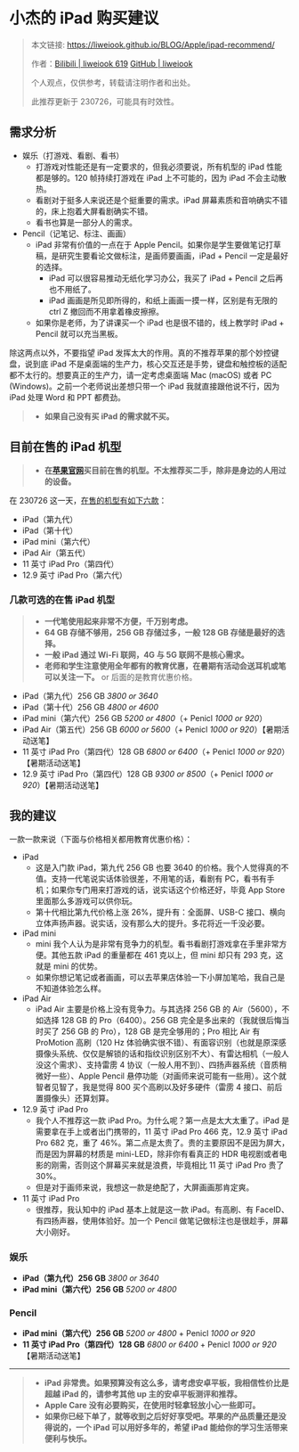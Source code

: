 # 小杰的 iPad 购买建议

> 本文链接: <https://liweiook.github.io/BLOG/Apple/ipad-recommend/>
>
> 作者：[Bilibili | liweiook 619](https://space.bilibili.com/24502827) [GitHub | liweiook](https://github.com/liweiook)
>
> 个人观点，仅供参考，转载请注明作者和出处。
>
> 此推荐更新于 230726，可能具有时效性。

## 需求分析

- 娱乐（打游戏、看剧、看书）
  - 打游戏对性能还是有一定要求的，但我必须要说，所有机型的 iPad 性能都是够的。120 帧持续打游戏在 iPad 上不可能的，因为 iPad 不会主动散热。
  - 看剧对于挺多人来说还是个挺重要的需求。iPad 屏幕素质和音响确实不错的，床上抱着大屏看剧确实不错。
  - 看书也算是一部分人的需求。
- Pencil（记笔记、标注、画画）
  - iPad 非常有价值的一点在于 Apple Pencil。如果你是学生要做笔记打草稿，是研究生要看论文做标注，是画师要画画，iPad + Pencil 一定是最好的选择。
    - iPad 可以很容易推动无纸化学习办公，我买了 iPad + Pencil 之后再也不用纸了。
    - iPad 画画是所见即所得的，和纸上画画一摸一样，区别是有无限的 ctrl Z 撤回而不用拿着橡皮擦擦。
  - 如果你是老师，为了讲课买一个 iPad 也是很不错的，线上教学时 iPad + Pencil 就可以充当黑板。

除这两点以外，不要指望 iPad 发挥太大的作用。真的不推荐苹果的那个妙控键盘，说到底 iPad 不是桌面端的生产力，核心交互还是手势，键盘和触控板的适配都不太行的。想要真正的生产力，请一定考虑桌面端 Mac (macOS) 或者 PC (Windows)。之前一个老师说出差想只带一个 iPad 我就直接跟他说不行，因为 iPad 处理 Word 和 PPT 都费劲。

> - **如果自己没有买 iPad 的需求就不买。**

## 目前在售的 iPad 机型

> - **在[苹果官网](https://www.apple.com.cn)买目前在售的机型。不太推荐买二手，除非是身边的人用过的设备。**

在 230726 这一天，[在售的机型有如下六款](https://www.apple.com.cn/ipad/compare/)：

- iPad（第九代）
- iPad（第十代）
- iPad mini（第六代）
- iPad Air（第五代）
- 11 英寸 iPad Pro（第四代）
- 12.9 英寸 iPad Pro（第六代）

### 几款可选的在售 iPad 机型

> - **一代笔使用起来非常不方便，千万别考虑。**
> - **64 GB 存储不够用，256 GB 存储过多，一般 128 GB 存储是最好的选择。**
> - **一般 iPad 通过 Wi-Fi 联网，4G 与 5G 联网不是核心需求。**
> - **老师和学生注意使用全年都有的教育优惠，在暑期有活动会送耳机或笔可以关注一下。** or 后面的是教育优惠价格。

- iPad（第九代）256 GB _3800 or 3640_
- iPad（第十代）256 GB _4800 or 4600_
- iPad mini（第六代）256 GB _5200 or 4800_（+ Penicl _1000 or 920_）
- iPad Air（第五代）256 GB _6000 or 5600_（+ Penicl _1000 or 920_）【暑期活动送笔】
- 11 英寸 iPad Pro（第四代）128 GB _6800 or 6400_（+ Penicl _1000 or 920_）【暑期活动送笔】
- 12.9 英寸 iPad Pro（第四代）128 GB _9300 or 8500_（+ Penicl _1000 or 920_）【暑期活动送笔】

## 我的建议

一款一款来说（下面与价格相关都用教育优惠价格）：

- iPad
  - 这是入门款 iPad，第九代 256 GB 也要 3640 的价格。我个人觉得真的不值。支持一代笔说实话体验很差，不用笔的话，看剧有 PC，看书有手机；如果你专门用来打游戏的话，说实话这个价格还好，毕竟 App Store 里面那么多游戏可以供你玩。
  - 第十代相比第九代价格上涨 26%，提升有：全面屏、USB-C 接口、横向立体声扬声器。说实话，没有那么大的提升。多花将近一千没必要。
- iPad mini
  - mini 我个人认为是非常有竞争力的机型。看书看剧打游戏拿在手里非常方便。其他五款 iPad 的重量都在 461 克以上，但 mini 却只有 293 克，这就是 mini 的优势。
  - 如果你想记笔记或者画画，可以去苹果店体验一下小屏加笔哈，我自己是不知道体验怎么样。
- iPad Air
  - iPad Air 主要是价格上没有竞争力。与其选择 256 GB 的 Air（5600），不如选择 128 GB 的 Pro（6400）。256 GB 完全是多出来的（我就很后悔当时买了 256 GB 的 Pro），128 GB 是完全够用的；Pro 相比 Air 有 ProMotion 高刷（120 Hz 体验确实很不错）、有面容识别（也就是原深感摄像头系统、仅仅是解锁的话和指纹识别区别不大）、有雷达相机（一般人没这个需求）、支持雷雳 4 协议（一般人用不到）、四扬声器系统（音质稍微好一些）、Apple Pencil 悬停功能（对画师来说可能有一些用）。这个就智者见智了，我是觉得 800 买个高刷以及好多硬件（雷雳 4 接口、前后置摄像头）还算划算。
- 12.9 英寸 iPad Pro
  - 我个人不推荐这一款 iPad Pro。为什么呢？第一点是太大太重了。iPad 是需要拿在手上或者出门携带的，11 英寸 iPad Pro 466 克，12.9 英寸 iPad Pro 682 克，重了 46%。第二点是太贵了。贵的主要原因不是因为屏大，而是因为屏幕的材质是 mini-LED，除非你有看真正的 HDR 电视剧或者电影的刚需，否则这个屏幕买来就是浪费，毕竟相比 11 英寸 iPad Pro 贵了 30%。
  - 但是对于画师来说，我想这一款是绝配了，大屏画画那肯定爽。
- 11 英寸 iPad Pro
  - 很推荐，我认知中的 iPad 基本上就是这一款 iPad。有高刷、有 FaceID、有四扬声器，使用体验好。加一个 Pencil 做笔记做标注也是很趁手，屏幕大小刚好。

### 娱乐

- **iPad（第九代）256 GB** _3800 or 3640_
- **iPad mini（第六代）256 GB** _5200 or 4800_

### Pencil

- **iPad mini（第六代）256 GB** _5200 or 4800_ + Penicl _1000 or 920_
- **11 英寸 iPad Pro（第四代）128 GB** _6800 or 6400_ + Penicl _1000 or 920_【暑期活动送笔】

---

> - **iPad 非常贵。如果预算没有这么多，请考虑安卓平板，我相信性价比是超越 iPad 的，请参考其他 up 主的安卓平板测评和推荐。**
> - **Apple Care 没有必要购买，在使用时轻拿轻放小心一些即可。**
> - **如果你已经下单了，就等收到之后好好享受吧。苹果的产品质量还是没得说的，一个 iPad 可以用好多年的，希望 iPad 能给你的学习生活带来便利与快乐。**
